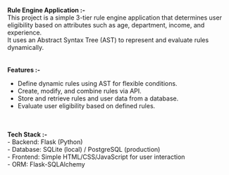 <b>Rule Engine Application :- </b><br>
This project is a simple 3-tier rule engine application that determines user eligibility based on attributes such as age, department, income, and experience.<br>
It uses an Abstract Syntax Tree (AST) to represent and evaluate rules dynamically.<br>
<br>
<br>
<b>Features :- </b><br>
- Define dynamic rules using AST for flexible conditions.<br>
- Create, modify, and combine rules via API.<br>
- Store and retrieve rules and user data from a database.<br>
- Evaluate user eligibility based on defined rules.<br>
<br>
<br>
<b>Tech Stack :- </b><br>
- Backend: Flask (Python)<br>
- Database: SQLite (local) / PostgreSQL (production)<br>
- Frontend: Simple HTML/CSS/JavaScript for user interaction<br>
- ORM: Flask-SQLAlchemy<br>



